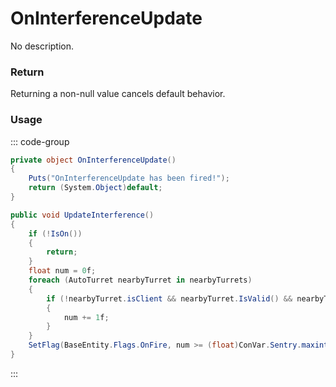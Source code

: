 <Badge type="danger" text="Carbon Compatible"/><Badge type="warning" text="Oxide Compatible"/>
# OnInterferenceUpdate
No description.
### Return
Returning a non-null value cancels default behavior.

### Usage
::: code-group
```csharp [Example]
private object OnInterferenceUpdate()
{
	Puts("OnInterferenceUpdate has been fired!");
	return (System.Object)default;
}
```
```csharp [Source — Assembly-CSharp @ AutoTurret]
public void UpdateInterference()
{
	if (!IsOn())
	{
		return;
	}
	float num = 0f;
	foreach (AutoTurret nearbyTurret in nearbyTurrets)
	{
		if (!nearbyTurret.isClient && nearbyTurret.IsValid() && nearbyTurret.gameObject.activeSelf && !nearbyTurret.EqualNetID(net.ID) && nearbyTurret.IsOn() && !nearbyTurret.HasInterference())
		{
			num += 1f;
		}
	}
	SetFlag(BaseEntity.Flags.OnFire, num >= (float)ConVar.Sentry.maxinterference);
}

```
:::
